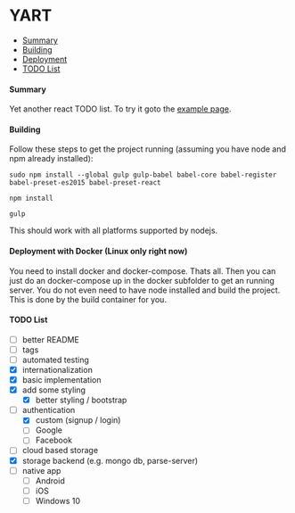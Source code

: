 # YART

- [Summary](#summary)
- [Building](#building)
- [Deployment](#deployment-with-docker)
- [TODO List](#todo-list)

#### Summary
Yet another react TODO list. To try it goto the [example page](https://www.log84.de).

#### Building
Follow these steps to get the project running (assuming you have node and npm already installed):

    sudo npm install --global gulp gulp-babel babel-core babel-register babel-preset-es2015 babel-preset-react

    npm install

    gulp
    
This should work with all platforms supported by nodejs.
    
#### Deployment with Docker (Linux only right now)
You need to install docker and docker-compose. Thats all. Then you can just do an docker-compose up in the docker 
subfolder to get an running server. You do not even need to have node installed and build the project. This is done 
by the build container for you.

#### TODO List
- [ ] better README
- [ ] tags
- [ ] automated testing
- [X] internationalization
- [X] basic implementation
- [X] add some styling
    - [X] better styling / bootstrap
- [ ] authentication 
    - [X] custom (signup / login)
    - [ ] Google
    - [ ] Facebook
- [ ] cloud based storage
- [X] storage backend (e.g. mongo db, parse-server)
- [ ] native app
    - [ ] Android
    - [ ] iOS
    - [ ] Windows 10
